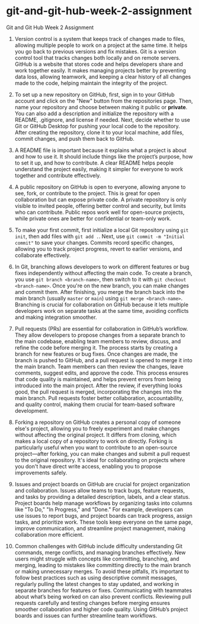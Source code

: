 # git-and-git-hub-week-2-assignment
 Git and Git Hub Week 2 Assignment

1. Version control is a system that keeps track of changes made to files, allowing multiple people to work on a project at the same time. It helps you go back to previous versions and fix mistakes. Git is a version control tool that tracks changes both locally and on remote servers. GitHub is a website that stores code and helps developers share and work together easily. It makes managing projects better by preventing data loss, allowing teamwork, and keeping a clear history of all changes made to the code, helping maintain the integrity of the project.

2. To set up a new repository on GitHub, first, sign in to your GitHub account and click on the "New" button from the repositories page. Then, name your repository and choose between making it public or **private**. You can also add a description and initialize the repository with a README, .gitignore, and license if needed. Next, decide whether to use Git or GitHub Desktop for pushing your local code to the repository. After creating the repository, clone it to your local machine, add files, commit changes, and push them back to GitHub.

3. A README file is important because it explains what a project is about and how to use it. It should include things like the project’s purpose, how to set it up, and how to contribute. A clear README helps people understand the project easily, making it simpler for everyone to work together and contribute effectively.

4. A public repository on GitHub is open to everyone, allowing anyone to see, fork, or contribute to the project. This is great for open collaboration but can expose private code. A private repository is only visible to invited people, offering better control and security, but limits who can contribute. Public repos work well for open-source projects, while private ones are better for confidential or team-only work.

5. To make your first commit, first initialize a local Git repository using `git init`, then add files with `git add .`. Next, use `git commit -m "Initial commit"` to save your changes. Commits record specific changes, allowing you to track project progress, revert to earlier versions, and collaborate effectively.

6. In Git, branching allows developers to work on different features or bug fixes independently without affecting the main code. To create a branch, you use `git branch <branch-name>`, then switch to it with `git checkout <branch-name>`. Once you're on the new branch, you can make changes and commit them. After finishing, you merge the branch back into the main branch (usually `master` or `main`) using `git merge <branch-name>`. Branching is crucial for collaboration on GitHub because it lets multiple developers work on separate tasks at the same time, avoiding conflicts and making integration smoother.

7. Pull requests (PRs) are essential for collaboration in GitHub’s workflow. They allow developers to propose changes from a separate branch to the main codebase, enabling team members to review, discuss, and refine the code before merging it. The process starts by creating a branch for new features or bug fixes. Once changes are made, the branch is pushed to GitHub, and a pull request is opened to merge it into the main branch. Team members can then review the changes, leave comments, suggest edits, and approve the code. This process ensures that code quality is maintained, and helps prevent errors from being introduced into the main project. After the review, if everything looks good, the pull request is merged, incorporating the changes into the main branch. Pull requests foster better collaboration, accountability, and quality control, making them crucial for team-based software development.

8. Forking a repository on GitHub creates a personal copy of someone else's project, allowing you to freely experiment and make changes without affecting the original project. It differs from cloning, which makes a local copy of a repository to work on directly. Forking is particularly useful when you want to contribute to an open-source project—after forking, you can make changes and submit a pull request to the original repository. It's ideal for collaborating on projects where you don't have direct write access, enabling you to propose improvements safely.

9. Issues and project boards on GitHub are crucial for project organization and collaboration. Issues allow teams to track bugs, feature requests, and tasks by providing a detailed description, labels, and a clear status. Project boards help manage workflows by organizing tasks into columns like "To Do," "In Progress," and "Done." For example, developers can use issues to report bugs, and project boards can track progress, assign tasks, and prioritize work. These tools keep everyone on the same page, improve communication, and streamline project management, making collaboration more efficient.

10. Common challenges with GitHub include difficulty understanding Git commands, merge conflicts, and managing branches effectively. New users might struggle with concepts like committing, branching, and merging, leading to mistakes like committing directly to the main branch or making unnecessary merges. To avoid these pitfalls, it’s important to follow best practices such as using descriptive commit messages, regularly pulling the latest changes to stay updated, and working in separate branches for features or fixes. Communicating with teammates about what’s being worked on can also prevent conflicts. Reviewing pull requests carefully and testing changes before merging ensures smoother collaboration and higher code quality. Using GitHub’s project boards and issues can further streamline team workflows.
